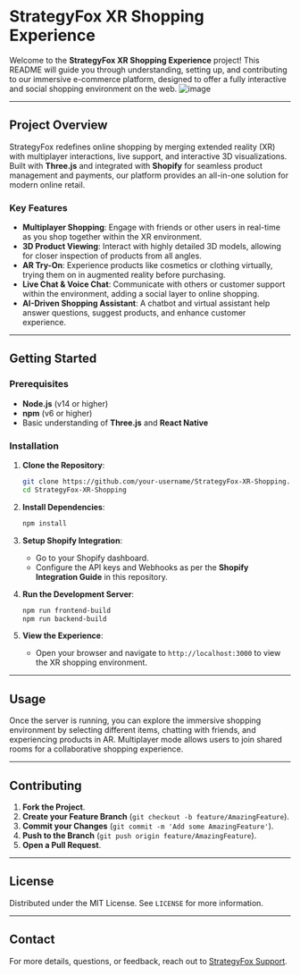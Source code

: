 # StrategyFox XR Shopping Experience

Welcome to the **StrategyFox XR Shopping Experience** project! This README will guide you through understanding, setting up, and contributing to our immersive e-commerce platform, designed to offer a fully interactive and social shopping environment on the web.
![image](https://github.com/user-attachments/assets/95840bba-f562-4d5f-b1b1-db731f89d7a9)

---

## Project Overview

StrategyFox redefines online shopping by merging extended reality (XR) with multiplayer interactions, live support, and interactive 3D visualizations. Built with **Three.js** and integrated with **Shopify** for seamless product management and payments, our platform provides an all-in-one solution for modern online retail.

### Key Features

- **Multiplayer Shopping**: Engage with friends or other users in real-time as you shop together within the XR environment.
- **3D Product Viewing**: Interact with highly detailed 3D models, allowing for closer inspection of products from all angles.
- **AR Try-On**: Experience products like cosmetics or clothing virtually, trying them on in augmented reality before purchasing.
- **Live Chat & Voice Chat**: Communicate with others or customer support within the environment, adding a social layer to online shopping.
- **AI-Driven Shopping Assistant**: A chatbot and virtual assistant help answer questions, suggest products, and enhance customer experience.

---

## Getting Started

### Prerequisites

- **Node.js** (v14 or higher)
- **npm** (v6 or higher)
- Basic understanding of **Three.js** and **React Native**

### Installation

1. **Clone the Repository**:
   ```bash
   git clone https://github.com/your-username/StrategyFox-XR-Shopping.git
   cd StrategyFox-XR-Shopping
   ```

2. **Install Dependencies**:
   ```bash
   npm install
   ```

3. **Setup Shopify Integration**:
   - Go to your Shopify dashboard.
   - Configure the API keys and Webhooks as per the **Shopify Integration Guide** in this repository.

4. **Run the Development Server**:
   ```bash
   npm run frontend-build
   npm run backend-build
   ```

5. **View the Experience**:
   - Open your browser and navigate to `http://localhost:3000` to view the XR shopping environment.

---

## Usage

Once the server is running, you can explore the immersive shopping environment by selecting different items, chatting with friends, and experiencing products in AR. Multiplayer mode allows users to join shared rooms for a collaborative shopping experience.

---

## Contributing

1. **Fork the Project**.
2. **Create your Feature Branch** (`git checkout -b feature/AmazingFeature`).
3. **Commit your Changes** (`git commit -m 'Add some AmazingFeature'`).
4. **Push to the Branch** (`git push origin feature/AmazingFeature`).
5. **Open a Pull Request**.

---

## License

Distributed under the MIT License. See `LICENSE` for more information.

---

## Contact

For more details, questions, or feedback, reach out to [StrategyFox Support](mailto:support@strategyfox.com).
